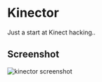 Kinector
========

Just a start at Kinect hacking..

Screenshot
----------

![kinector screenshot](http://dl.dropbox.com/u/58390955/kinector.jpg "random screenshot")

